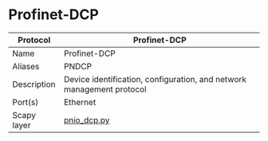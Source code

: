 # Profinet-DCP

| Protocol | Profinet-DCP |
|---|---|
| Name | Profinet-DCP |
| Aliases | PNDCP |
| Description | Device identification, configuration, and network management protocol |
| Port(s) | Ethernet |
| Scapy layer | [pnio_dcp.py](https://github.com/secdev/scapy/blob/master/scapy/contrib/pnio_dcp.py) |


